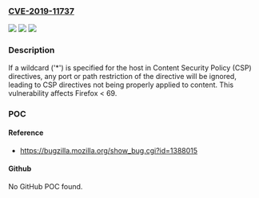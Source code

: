 ### [CVE-2019-11737](https://cve.mitre.org/cgi-bin/cvename.cgi?name=CVE-2019-11737)
![](https://img.shields.io/static/v1?label=Product&message=Firefox&color=blue)
![](https://img.shields.io/static/v1?label=Version&message=%3C%2069%20&color=brighgreen)
![](https://img.shields.io/static/v1?label=Vulnerability&message=Content%20security%20policy%20directives%20ignore%20port%20and%20path%20if%20host%20is%20a%20wildcard&color=brighgreen)

### Description

If a wildcard ('*') is specified for the host in Content Security Policy (CSP) directives, any port or path restriction of the directive will be ignored, leading to CSP directives not being properly applied to content. This vulnerability affects Firefox < 69.

### POC

#### Reference
- https://bugzilla.mozilla.org/show_bug.cgi?id=1388015

#### Github
No GitHub POC found.

